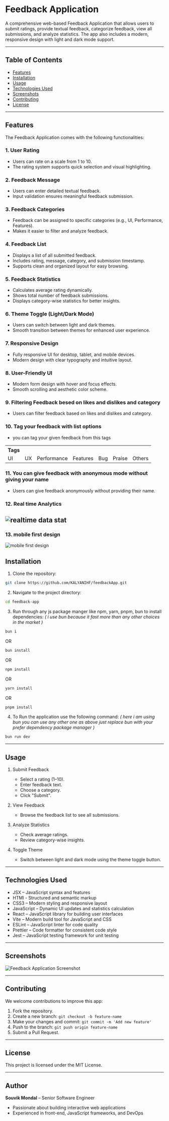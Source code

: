 # Feedback Application

A comprehensive web-based Feedback Application that allows users to submit ratings, provide textual feedback, categorize feedback, view all submissions, and analyze statistics. The app also includes a modern, responsive design with light and dark mode support.

---

## Table of Contents

- [Features](#features)
- [Installation](#installation)
- [Usage](#usage)
- [Technologies Used](#technologies-used)
- [Screenshots](#screenshots)
- [Contributing](#contributing)
- [License](#license)

---

## Features

The Feedback Application comes with the following functionalities:

### 1. User Rating

- Users can rate on a scale from 1 to 10.
- The rating system supports quick selection and visual highlighting.

### 2. Feedback Message

- Users can enter detailed textual feedback.
- Input validation ensures meaningful feedback submission.

### 3. Feedback Categories

- Feedback can be assigned to specific categories (e.g., UI, Performance, Features).
- Makes it easier to filter and analyze feedback.

### 4. Feedback List

- Displays a list of all submitted feedback.
- Includes rating, message, category, and submission timestamp.
- Supports clean and organized layout for easy browsing.

### 5. Feedback Statistics

- Calculates average rating dynamically.
- Shows total number of feedback submissions.
- Displays category-wise statistics for better insights.

### 6. Theme Toggle (Light/Dark Mode)

- Users can switch between light and dark themes.
- Smooth transition between themes for enhanced user experience.

### 7. Responsive Design

- Fully responsive UI for desktop, tablet, and mobile devices.
- Modern design with clear typography and intuitive layout.

### 8. User-Friendly UI

- Modern form design with hover and focus effects.
- Smooth scrolling and aesthetic color scheme.

### 9. Filtering Feedback besed on likes and dislikes and category

- Users can filter feedback based on likes and dislikes and category.

### 10. Tag your feedback with list options

- you can tag your given feedback from this tags
<table>
    <th>Tags</th>
    <tr>
        <td><a>UI</a></td>
        <td><a>UX</a></td>
        <td><a>Performance</a></td>
        <td><a>Features</a></td>
        <td><a>Bug</a></td>
        <td><a>Praise</a></td>
        <td><a>Others</a></td>
    </tr>
</table>

### 11. You can give feedback with anonymous mode without giving your name

- Users can give feedback anonymously without providing their name.

### 12. Real time Analytics

## ![realtime data stat](src/assets/image.png)

### 13. mobile first design

![mobile first design](src/assets/image-1.png)

## Installation

1. Clone the repository:

```bash
git clone https://github.com/KALYANIHF/feedbackApp.git
```

2. Navigate to the project directory:

```bash
cd feedback-app
```

3. Run through any js package manger like npm, yarn, pnpm, bun to install dependencies: <i>( i use bun because it fast more than any other choices in the market )</i>

```bash
bun i
```

OR

```bash
bun install
```

OR

```bash
npm install
```

OR

```bash
yarn install
```

OR

```bash
pnpm install
```

4. To Run the application use the following command: <i>( here i am using bun you can use any other one as above just replace bun with your prefer dependency package manager )</i>

```bash
bun run dev
```

---

## Usage

1. Submit Feedback

   - Select a rating (1–10).
   - Enter feedback text.
   - Choose a category.
   - Click "Submit".

2. View Feedback

   - Browse the feedback list to see all submissions.

3. Analyze Statistics

   - Check average ratings.
   - Review category-wise insights.

4. Toggle Theme

   - Switch between light and dark mode using the theme toggle button.

---

## Technologies Used

- JSX – JavaScript syntax and features
- HTMl - Structured and semantic markup
- CSS3 – Modern styling and responsive layout
- JavaScript – Dynamic UI updates and statistics calculation
- React – JavaScript library for building user interfaces
- Vite – Modern build tool for JavaScript and CSS
- ESLint – JavaScript linter for code quality
- Prettier – Code formatter for consistent code style
- Jest – JavaScript testing framework for unit testing

---

## Screenshots

![Feedback Application Screenshot](/src/assets/projectThumnail.png)

---

## Contributing

We welcome contributions to improve this app:

1. Fork the repository.
2. Create a new branch: `git checkout -b feature-name`
3. Make your changes and commit: `git commit -m 'Add new feature'`
4. Push to the branch: `git push origin feature-name`
5. Submit a Pull Request.

---

## License

This project is licensed under the MIT License.

---

## Author

**Souvik Mondal** – Senior Software Engineer

- Passionate about building interactive web applications
- Experienced in front-end, JavaScript frameworks, and DevOps
